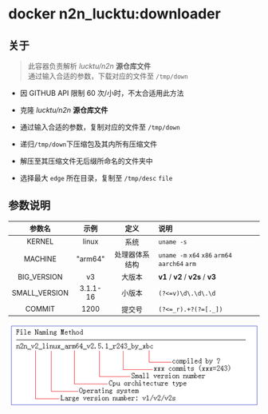 # docker n2n_lucktu:downloader

## 关于

> 此容器负责解析 _lucktu/n2n_ **源仓库文件**  
> 通过输入合适的参数，下载对应的文件至 `/tmp/down`

- 因 GITHUB API 限制 60 次/小时，不太合适用此方法

- 克隆 _lucktu/n2n_ **源仓库文件**
- 通过输入合适的参数，复制对应的文件至 `/tmp/down`
- 递归`/tmp/down`下压缩包及其内所有压缩文件
- 解压至其压缩文件无后缀所命名的文件夹中
- 选择最大 `edge` 所在目录，复制至 `/tmp/desc` `file`

## 参数说明

|    参数名     |       示例       |      定义      | 说明                                          |
| :-----------: | :--------------: | :------------: | :-------------------------------------------- |
|    KERNEL     |      linux       |      系统      | `uname -s`                                    |
|    MACHINE    | "arm64" | 处理器体系结构 | `uname -m` `x64` `x86` `arm64` `aarch64` `arm` |
|  BIG_VERSION  |        v3        |     大版本     | **v1** / **v2** / **v2s** / **v3**            |
| SMALL_VERSION |     3.1.1-16     |     小版本     | `(?<=v)\d\.\d\.\d`                            |
|    COMMIT     |       1200       |     提交号     | `(?<=_r).+?(?=[._])`                          |

![版本说明](../img/fille_nameing_method.png)

